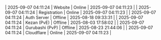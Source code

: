 | 2025-09-07 04:11:24 | Website | Online | 2025-09-07 04:11:23 |
| 2025-09-07 04:11:24 | Registration | Online | 2025-09-07 04:11:23 |
| 2025-09-07 04:11:24 | Auth Server | Offline | 2025-08-18 09:33:31 |
| 2025-09-07 04:11:24 | Kezan (PvE) | Offline | 2025-08-03 17:58:02 |
| 2025-09-07 04:11:24 | Gurubashi (PvP) | Offline | 2025-08-23 21:44:06 |
| 2025-09-07 04:11:24 | Cloudflare | Online | 2025-09-07 04:11:23 |
